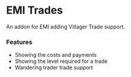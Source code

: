 # EMI Trades

An addon for EMI adding Villager Trade support.

### Features

* Showing the costs and payments
* Showing the level required for a trade
* Wandering trader trade support
